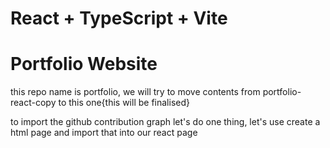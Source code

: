 # React + TypeScript + Vite

# Portfolio Website

this repo name is portfolio, we will try to move contents from portfolio-react-copy to this one{this will be finalised}

to import the github contribution graph let's do one thing, let's use create a html page and import that into our react page
